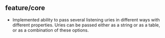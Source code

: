 ## feature/core
* Implemented ability to pass several listening uries in different ways
  with different properties. Uries can be passed either as a string or
  as a table, or as a combination of these options.